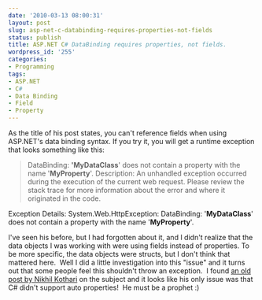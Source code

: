 ```yaml
---
date: '2010-03-13 08:00:31'
layout: post
slug: asp-net-c-databinding-requires-properties-not-fields
status: publish
title: ASP.NET C# DataBinding requires properties, not fields.
wordpress_id: '255'
categories:
- Programming
tags:
- ASP.NET
- C#
- Data Binding
- Field
- Property
---
```


As the title of his post states, you can't reference fields when using ASP.NET's data binding syntax.  If you try it, you will get a runtime exception that looks something like this:


> DataBinding: **'MyDataClass**' does not contain a property with the name '**MyProperty**'.
Description: An unhandled exception occurred during the execution of the current web request. Please review the stack trace for more information about the error and where it originated in the code.

Exception Details: System.Web.HttpException: DataBinding: '**MyDataClass**' does not contain a property with the name '**MyProperty**'.


I've seen his before, but I had forgotten about it, and I didn't  realize that the data objects I was working with were using fields  instead of properties.  To be more specific, the data objects were  structs, but I don't think that mattered here.  Well I did a little investigation into this "issue" and it turns out that some people feel this shouldn't throw an exception.  I found [an old post by Nikhil Kothari](http://www.nikhilk.net/DataBindingToPublicFields.aspx) on the subject and it looks like his only issue was that C# didn't support auto properties!  He must be a prophet :)
